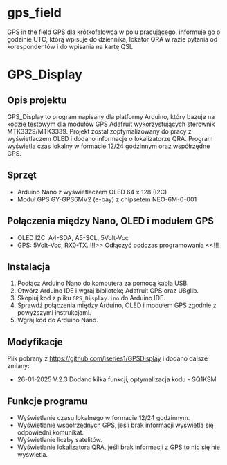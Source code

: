 # gps_field
GPS in the field GPS dla krótkofalowca w polu pracującego, informuje go o godzinie UTC, którą wpisuje do dziennika, lokator QRA w razie pytania od korespondentów i do wpisania na kartę QSL
# GPS_Display

## Opis projektu
GPS_Display to program napisany dla platformy Arduino, który bazuje na kodzie testowym dla modułów GPS Adafruit wykorzystujących sterownik MTK3329/MTK3339. Projekt został zoptymalizowany do pracy z wyświetlaczem OLED i dodano informacje o lokalizatorze QRA. Program wyświetla czas lokalny w formacie 12/24 godzinnym oraz współrzędne GPS.

## Sprzęt
- Arduino Nano z wyświetlaczem OLED 64 x 128 (I2C)
- Moduł GPS GY-GPS6MV2 (e-bay) z chipsetem NEO-6M-0-001

## Połączenia między Nano, OLED i modułem GPS
- OLED I2C: A4-SDA, A5-SCL, 5Volt-Vcc
- GPS: 5Volt-Vcc, RX0-TX.
  !!!>> Odłączyć podczas programowania <<!!!

## Instalacja
1. Podłącz Arduino Nano do komputera za pomocą kabla USB.
2. Otwórz Arduino IDE i wgraj bibliotekę Adafruit GPS oraz U8glib.
3. Skopiuj kod z pliku `GPS_Display.ino` do Arduino IDE.
4. Sprawdź połączenia między Arduino, OLED i modułem GPS zgodnie z powyższymi instrukcjami.
5. Wgraj kod do Arduino Nano.

## Modyfikacje
Plik pobrany z https://github.com/iseries1/GPSDisplay i dodano dalsze zmiany:
- 26-01-2025   V.2.3   Dodano kilka funkcji, optymalizacja kodu - SQ1KSM

## Funkcje programu
- Wyświetlanie czasu lokalnego w formacie 12/24 godzinnym.
- Wyświetlanie współrzędnych GPS, jeśli brak informacji wyświetla się odpowiedni komunikat.
- Wyświetlanie liczby satelitów.
- Wyświetlanie lokalizatora QRA, jeśli brak informacji z GPS to nic się nie wyświetla.
